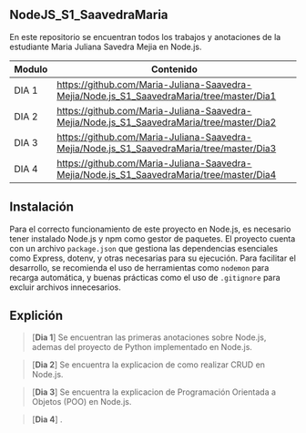 ## NodeJS_S1_SaavedraMaria

En este repositorio se encuentran todos los trabajos y anotaciones de la estudiante Maria Juliana Savedra Mejia en Node.js.


| Modulo | Contenido |
|--|--|
| DIA 1 |https://github.com/Maria-Juliana-Saavedra-Mejia/Node.js_S1_SaavedraMaria/tree/master/Dia1|
| DIA 2 |https://github.com/Maria-Juliana-Saavedra-Mejia/Node.js_S1_SaavedraMaria/tree/master/Dia2|
| DIA 3 |https://github.com/Maria-Juliana-Saavedra-Mejia/Node.js_S1_SaavedraMaria/tree/master/Dia3|
| DIA 4 |https://github.com/Maria-Juliana-Saavedra-Mejia/Node.js_S1_SaavedraMaria/tree/master/Dia4|


## Instalación 

Para el correcto funcionamiento de este proyecto en Node.js, es necesario tener instalado Node.js y npm como gestor de paquetes. El proyecto cuenta con un archivo `package.json` que gestiona las dependencias esenciales como Express, dotenv, y otras necesarias para su ejecución. Para facilitar el desarrollo, se recomienda el uso de herramientas como `nodemon` para recarga automática, y buenas prácticas como el uso de `.gitignore` para excluir archivos innecesarios.


## Explición

> [**Dia 1**]
Se encuentran las primeras anotaciones sobre Node.js, ademas del proyecto de Python implementado en Node.js.

> [**Dia 2**]
Se encuentra la explicacion de como realizar CRUD en Node.js. 

> [**Dia 3**]
Se encuentra la explicacion de Programación Orientada a Objetos (POO) en Node.js. 

> [**Dia 4**]
. 